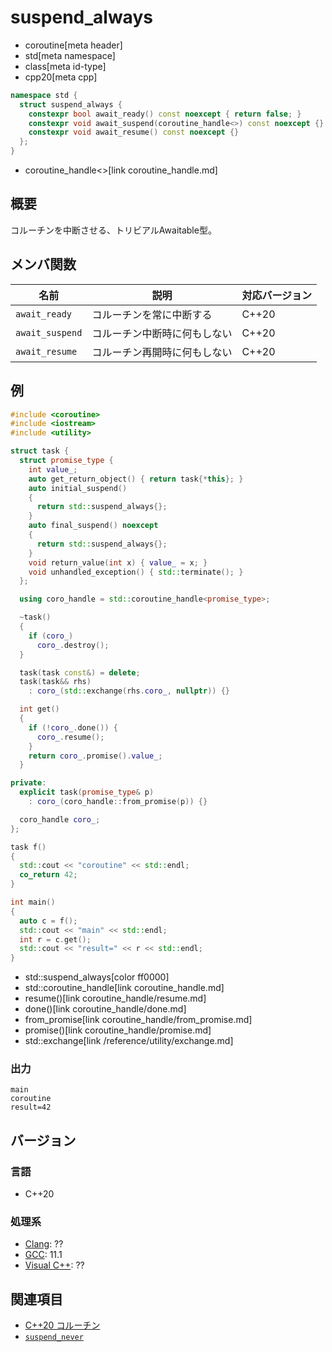 # suspend_always
* coroutine[meta header]
* std[meta namespace]
* class[meta id-type]
* cpp20[meta cpp]

```cpp
namespace std {
  struct suspend_always {
    constexpr bool await_ready() const noexcept { return false; }
    constexpr void await_suspend(coroutine_handle<>) const noexcept {}
    constexpr void await_resume() const noexcept {}
  };
}
```
* coroutine_handle<>[link coroutine_handle.md]

## 概要
コルーチンを中断させる、トリビアルAwaitable型。


## メンバ関数

| 名前            | 説明           | 対応バージョン |
|-----------------|----------------|----------------|
| `await_ready`   | コルーチンを常に中断する     | C++20 |
| `await_suspend` | コルーチン中断時に何もしない | C++20 |
| `await_resume`  | コルーチン再開時に何もしない | C++20 |


## 例
```cpp example
#include <coroutine>
#include <iostream>
#include <utility>

struct task {
  struct promise_type {
    int value_;
    auto get_return_object() { return task{*this}; }
    auto initial_suspend()
    {
      return std::suspend_always{};
    }
    auto final_suspend() noexcept
    {
      return std::suspend_always{};
    }
    void return_value(int x) { value_ = x; }
    void unhandled_exception() { std::terminate(); }
  };

  using coro_handle = std::coroutine_handle<promise_type>;

  ~task()
  {
    if (coro_)
      coro_.destroy();
  }

  task(task const&) = delete;
  task(task&& rhs)
    : coro_(std::exchange(rhs.coro_, nullptr)) {}

  int get()
  {
    if (!coro_.done()) {
      coro_.resume();
    }
    return coro_.promise().value_;
  }

private:
  explicit task(promise_type& p)
    : coro_(coro_handle::from_promise(p)) {}

  coro_handle coro_;
};

task f()
{
  std::cout << "coroutine" << std::endl;
  co_return 42;
}

int main()
{
  auto c = f();
  std::cout << "main" << std::endl;
  int r = c.get();
  std::cout << "result=" << r << std::endl;
}
```
* std::suspend_always[color ff0000]
* std::coroutine_handle[link coroutine_handle.md]
* resume()[link coroutine_handle/resume.md]
* done()[link coroutine_handle/done.md]
* from_promise[link coroutine_handle/from_promise.md]
* promise()[link coroutine_handle/promise.md]
* std::exchange[link /reference/utility/exchange.md]

### 出力
```
main
coroutine
result=42
```


## バージョン
### 言語
- C++20

### 処理系
- [Clang](/implementation.md#clang): ??
- [GCC](/implementation.md#gcc): 11.1
- [Visual C++](/implementation.md#visual_cpp): ??


## 関連項目
- [C++20 コルーチン](/lang/cpp20/coroutines.md)
- [`suspend_never`](suspend_never.md)
